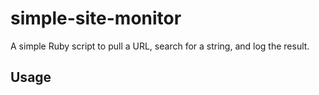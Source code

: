 # simple-site-monitor
A simple Ruby script to pull a URL, search for a string, and log the result.

## Usage

